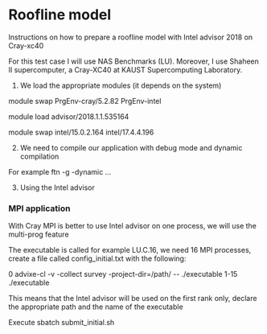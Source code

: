 # Roofline model
Instructions on how to prepare a roofline model with Intel advisor 2018 on Cray-xc40

For this test case I will use NAS Benchmarks (LU). Moreover, I use Shaheen II supercomputer, a Cray-XC40 at KAUST Supercomputing Laboratory.

1. We load the appropriate modules (it depends on the system) 

module swap PrgEnv-cray/5.2.82 PrgEnv-intel

module load advisor/2018.1.1.535164 

module swap intel/15.0.2.164 intel/17.4.4.196

2. We need to compile our application with debug mode and dynamic compilation

For example 
ftn -g -dynamic ...

3. Using the Intel advisor

### MPI application

With Cray MPI is better to use Intel advisor on one process, we will use the multi-prog feature

The executable is called for example LU.C.16, we need 16 MPI processes, create a file called config_initial.txt with the following:


0 advixe-cl -v -collect survey -project-dir=/path/ -- ./executable
1-15 ./executable

This means that the Intel advisor will be used on the first rank only, declare the appropriate path and the name of the executable

Execute sbatch submit_initial.sh





